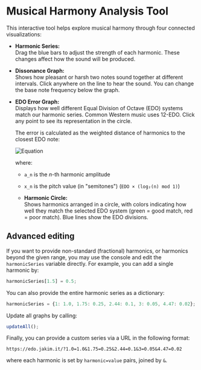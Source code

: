 # Musical Harmony Analysis Tool

This interactive tool helps explore musical harmony through four connected visualizations:

- **Harmonic Series:**  
  Drag the blue bars to adjust the strength of each harmonic. These changes affect how the sound will be produced.

- **Dissonance Graph:**  
  Shows how pleasant or harsh two notes sound together at different intervals. Click anywhere on the line to hear the sound. You can change the base note frequency below the graph.

- **EDO Error Graph:**  
  Displays how well different Equal Division of Octave (EDO) systems match our harmonic series. Common Western music uses 12-EDO. Click any point to see its representation in the circle.

  The error is calculated as the weighted distance of harmonics to the closest EDO note:

  ![Equation](https://latex.codecogs.com/png.latex?e%20=%20\sqrt{\sum_{n=1}^{+\infty}a_{n}%20(x_{n}%20-%20[x_{n}])^2})

  where:
  - `a_n` is the _n_-th harmonic amplitude
  - `x_n` is the pitch value (in "semitones") (`EDO × (log₂(n) mod 1)`)

  - **Harmonic Circle:**  
  Shows harmonics arranged in a circle, with colors indicating how well they match the selected EDO system (green = good match, red = poor match). Blue lines show the EDO divisions.

## Advanced editing

If you want to provide non-standard (fractional) harmonics, or harmonics beyond the given range, you may use the console and edit the `harmonicSeries` variable directly. For example, you can add a single harmonic by:

```javascript
harmonicSeries[1.5] = 0.5;
```

You can also provide the entire harmonic series as a dictionary:

```javascript
harmonicSeries = {1: 1.0, 1.75: 0.25, 2.44: 0.1, 3: 0.05, 4.47: 0.02};
```

Update all graphs by calling:

```javascript
updateAll();
```

Finally, you can provide a custom series via a URL in the following format:

```
https://edo.jakim.it/?1.0=1.0&1.75=0.25&2.44=0.1&3=0.05&4.47=0.02
```

where each harmonic is set by `harmonic=value` pairs, joined by `&`. 
